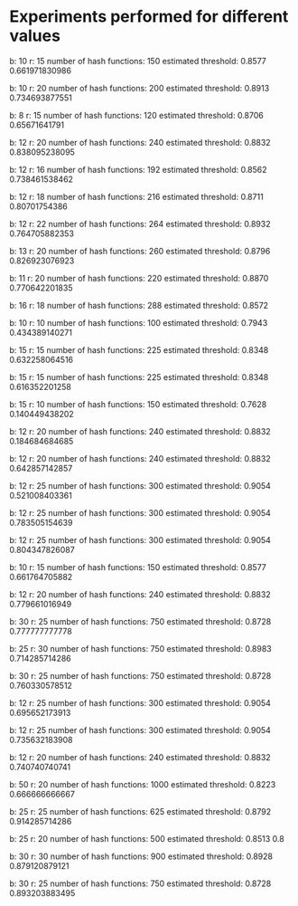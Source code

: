 # Experiments performed for different values

b: 10	r: 15
number of hash functions: 150
estimated threshold: 0.8577
0.661971830986

b: 10	r: 20
number of hash functions: 200
estimated threshold: 0.8913
0.734693877551

b: 8	r: 15
number of hash functions: 120
estimated threshold: 0.8706
0.65671641791

b: 12	r: 20
number of hash functions: 240
estimated threshold: 0.8832
0.838095238095

b: 12	r: 16
number of hash functions: 192
estimated threshold: 0.8562
0.738461538462

b: 12	r: 18
number of hash functions: 216
estimated threshold: 0.8711
0.80701754386

b: 12	r: 22
number of hash functions: 264
estimated threshold: 0.8932
0.764705882353

b: 13	r: 20
number of hash functions: 260
estimated threshold: 0.8796
0.826923076923

b: 11	r: 20
number of hash functions: 220
estimated threshold: 0.8870
0.770642201835

b: 16	r: 18
number of hash functions: 288
estimated threshold: 0.8572

b: 10	r: 10
number of hash functions: 100
estimated threshold: 0.7943
0.434389140271

b: 15	r: 15
number of hash functions: 225
estimated threshold: 0.8348
0.632258064516

b: 15	r: 15
number of hash functions: 225
estimated threshold: 0.8348
0.616352201258

b: 15	r: 10
number of hash functions: 150
estimated threshold: 0.7628
0.140449438202

b: 12	r: 20
number of hash functions: 240
estimated threshold: 0.8832
0.184684684685

b: 12	r: 20
number of hash functions: 240
estimated threshold: 0.8832
0.642857142857

b: 12	r: 25
number of hash functions: 300
estimated threshold: 0.9054
0.521008403361

b: 12	r: 25
number of hash functions: 300
estimated threshold: 0.9054
0.783505154639

b: 12	r: 25
number of hash functions: 300
estimated threshold: 0.9054
0.804347826087

b: 10	r: 15
number of hash functions: 150
estimated threshold: 0.8577
0.661764705882

b: 12	r: 20
number of hash functions: 240
estimated threshold: 0.8832
0.779661016949

b: 30	r: 25
number of hash functions: 750
estimated threshold: 0.8728
0.777777777778

b: 25	r: 30
number of hash functions: 750
estimated threshold: 0.8983
0.714285714286

b: 30	r: 25
number of hash functions: 750
estimated threshold: 0.8728
0.760330578512

b: 12	r: 25
number of hash functions: 300
estimated threshold: 0.9054
0.695652173913

b: 12	r: 25
number of hash functions: 300
estimated threshold: 0.9054
0.735632183908

b: 12	r: 20
number of hash functions: 240
estimated threshold: 0.8832
0.740740740741

b: 50	r: 20
number of hash functions: 1000
estimated threshold: 0.8223
0.666666666667

b: 25	r: 25
number of hash functions: 625
estimated threshold: 0.8792
0.914285714286

b: 25	r: 20
number of hash functions: 500
estimated threshold: 0.8513
0.8

b: 30	r: 30
number of hash functions: 900
estimated threshold: 0.8928
0.879120879121

b: 30	r: 25
number of hash functions: 750
estimated threshold: 0.8728
0.893203883495
